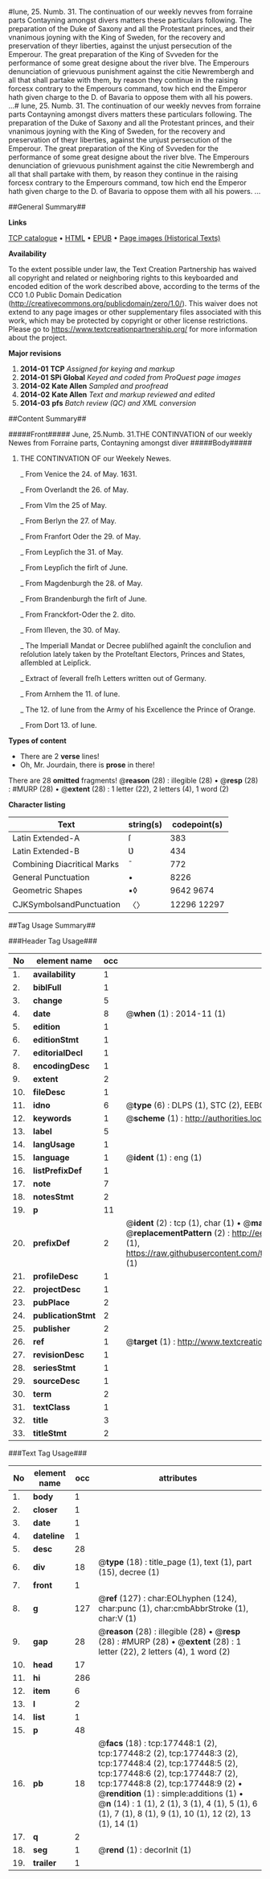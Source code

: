 #Iune, 25. Numb. 31. The continuation of our weekly nevves from forraine parts Contayning amongst divers matters these particulars following. The preparation of the Duke of Saxony and all the Protestant princes, and their vnanimous joyning with the King of Sweden, for the recovery and preservation of theyr liberties, against the unjust persecution of the Emperour. The great preparation of the King of Svveden for the performance of some great designe about the river blve. The Emperours denunciation of grievuous punishment against the citie Newrembergh and all that shall partake with them, by reason they continue in the raising forcesx contrary to the Emperours command, tow hich end the Emperor hath given charge to the D. of Bavaria to oppose them with all his powers. ...#
Iune, 25. Numb. 31. The continuation of our weekly nevves from forraine parts Contayning amongst divers matters these particulars following. The preparation of the Duke of Saxony and all the Protestant princes, and their vnanimous joyning with the King of Sweden, for the recovery and preservation of theyr liberties, against the unjust persecution of the Emperour. The great preparation of the King of Svveden for the performance of some great designe about the river blve. The Emperours denunciation of grievuous punishment against the citie Newrembergh and all that shall partake with them, by reason they continue in the raising forcesx contrary to the Emperours command, tow hich end the Emperor hath given charge to the D. of Bavaria to oppose them with all his powers. ...

##General Summary##

**Links**

[TCP catalogue](http://www.ota.ox.ac.uk/tcp/)  • 
[HTML](http://tei.it.ox.ac.uk/tcp/Texts-HTML/free/B14/B14952.html)  • 
[EPUB](http://tei.it.ox.ac.uk/tcp/Texts-EPUB/free/B14/B14952.epub) • 
[Page images (Historical Texts)](https://historicaltexts.jisc.ac.uk/eebo-99855330e)

**Availability**

To the extent possible under law, the Text Creation Partnership has waived all copyright and related or neighboring rights to this keyboarded and encoded edition of the work described above, according to the terms of the CC0 1.0 Public Domain Dedication (http://creativecommons.org/publicdomain/zero/1.0/). This waiver does not extend to any page images or other supplementary files associated with this work, which may be protected by copyright or other license restrictions. Please go to https://www.textcreationpartnership.org/ for more information about the project.

**Major revisions**

1. __2014-01__ __TCP__ *Assigned for keying and markup*
1. __2014-01__ __SPi Global__ *Keyed and coded from ProQuest page images*
1. __2014-02__ __Kate Allen__ *Sampled and proofread*
1. __2014-02__ __Kate Allen__ *Text and markup reviewed and edited*
1. __2014-03__ __pfs__ *Batch review (QC) and XML conversion*

##Content Summary##

#####Front#####
June, 25.Numb. 31.THE CONTINVATION of our weekly Newes from Forraine parts, Contayning amongst diver
#####Body#####

1. THE CONTINVATION OF our Weekely Newes.

    _ From Venice the 24. of May. 1631.

    _ From Overlandt the 26. of May.

    _ From Vlm the 25 of May.

    _ From Berlyn the 27. of May.

    _ From Franfort Oder the 29. of May.

    _ From Leypſich the 31. of May.

    _ From Leypſich the firſt of June.

    _ From Magdenburgh the 28. of May.

    _ From Brandenburgh the firſt of June.

    _ From Franckfort-Oder the 2. dito.

    _ From Iſleven, the 30. of May.

    _ The Imperiall Mandat or Decree publiſhed againſt the concluſion and reſolution lately taken by the Proteſtant Electors, Princes and States, aſſembled at Leipſick.

    _ Extract of ſeverall freſh Letters written out of Germany.

    _ From Arnhem the 11. of Iune.

    _ The 12. of Iune from the Army of his Excellence the Prince of Orange.

    _ From Dort 13. of Iune.

**Types of content**

  * There are 2 **verse** lines!
  * Oh, Mr. Jourdain, there is **prose** in there!

There are 28 **omitted** fragments! 
 @__reason__ (28) : illegible (28)  •  @__resp__ (28) : #MURP (28)  •  @__extent__ (28) : 1 letter (22), 2 letters (4), 1 word (2)

**Character listing**


|Text|string(s)|codepoint(s)|
|---|---|---|
|Latin Extended-A|ſ|383|
|Latin Extended-B|Ʋ|434|
|Combining             Diacritical Marks|̄|772|
|General Punctuation|•|8226|
|Geometric Shapes|▪◊|9642 9674|
|CJKSymbolsandPunctuation|〈〉|12296 12297|

##Tag Usage Summary##

###Header Tag Usage###

|No|element name|occ|attributes|
|---|---|---|---|
|1.|__availability__|1||
|2.|__biblFull__|1||
|3.|__change__|5||
|4.|__date__|8| @__when__ (1) : 2014-11 (1)|
|5.|__edition__|1||
|6.|__editionStmt__|1||
|7.|__editorialDecl__|1||
|8.|__encodingDesc__|1||
|9.|__extent__|2||
|10.|__fileDesc__|1||
|11.|__idno__|6| @__type__ (6) : DLPS (1), STC (2), EEBO-CITATION (1), PROQUEST (1), VID (1)|
|12.|__keywords__|1| @__scheme__ (1) : http://authorities.loc.gov/ (1)|
|13.|__label__|5||
|14.|__langUsage__|1||
|15.|__language__|1| @__ident__ (1) : eng (1)|
|16.|__listPrefixDef__|1||
|17.|__note__|7||
|18.|__notesStmt__|2||
|19.|__p__|11||
|20.|__prefixDef__|2| @__ident__ (2) : tcp (1), char (1)  •  @__matchPattern__ (2) : ([0-9\-]+):([0-9IVX]+) (1), (.+) (1)  •  @__replacementPattern__ (2) : http://eebo.chadwyck.com/downloadtiff?vid=$1&page=$2 (1), https://raw.githubusercontent.com/textcreationpartnership/Texts/master/tcpchars.xml#$1 (1)|
|21.|__profileDesc__|1||
|22.|__projectDesc__|1||
|23.|__pubPlace__|2||
|24.|__publicationStmt__|2||
|25.|__publisher__|2||
|26.|__ref__|1| @__target__ (1) : http://www.textcreationpartnership.org/docs/. (1)|
|27.|__revisionDesc__|1||
|28.|__seriesStmt__|1||
|29.|__sourceDesc__|1||
|30.|__term__|2||
|31.|__textClass__|1||
|32.|__title__|3||
|33.|__titleStmt__|2||


###Text Tag Usage###

|No|element name|occ|attributes|
|---|---|---|---|
|1.|__body__|1||
|2.|__closer__|1||
|3.|__date__|1||
|4.|__dateline__|1||
|5.|__desc__|28||
|6.|__div__|18| @__type__ (18) : title_page (1), text (1), part (15), decree (1)|
|7.|__front__|1||
|8.|__g__|127| @__ref__ (127) : char:EOLhyphen (124), char:punc (1), char:cmbAbbrStroke (1), char:V (1)|
|9.|__gap__|28| @__reason__ (28) : illegible (28)  •  @__resp__ (28) : #MURP (28)  •  @__extent__ (28) : 1 letter (22), 2 letters (4), 1 word (2)|
|10.|__head__|17||
|11.|__hi__|286||
|12.|__item__|6||
|13.|__l__|2||
|14.|__list__|1||
|15.|__p__|48||
|16.|__pb__|18| @__facs__ (18) : tcp:177448:1 (2), tcp:177448:2 (2), tcp:177448:3 (2), tcp:177448:4 (2), tcp:177448:5 (2), tcp:177448:6 (2), tcp:177448:7 (2), tcp:177448:8 (2), tcp:177448:9 (2)  •  @__rendition__ (1) : simple:additions (1)  •  @__n__ (14) : 1 (1), 2 (1), 3 (1), 4 (1), 5 (1), 6 (1), 7 (1), 8 (1), 9 (1), 10 (1), 12 (2), 13 (1), 14 (1)|
|17.|__q__|2||
|18.|__seg__|1| @__rend__ (1) : decorInit (1)|
|19.|__trailer__|1||
